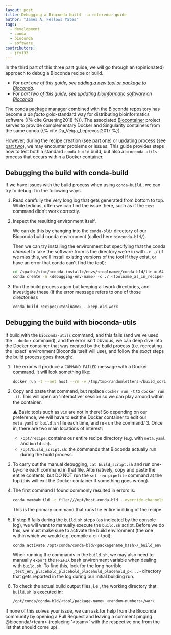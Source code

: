 ```yaml
---
layout: post
title: Debugging a Bioconda build - a reference guide
author: "James A. Fellows Yates"
tags:
  - development
  - conda
  - bioconda
  - software
contributors:
  - jfy133
---
```


In the third part of this three part guide, we will go through an (opinionated) approach to debug a Bioconda recipe or build.

- _For part one of this guide, see [adding a new tool or package to Bioconda](adding-to-bioconda-quickguide)._
- _For part two of this guide, see [updating bioinformatic software on Bioconda](updating-bioconda-recipe-quickguide)_

The [conda package manager](https://docs.conda.io/en/latest/) combined with the [Bioconda](https://bioconda.github.io/) repository has become a _de facto_ gold-standard way for distributing bioinformatics software ({% cite Gruening2018 %}).
The associated [Biocontainer](https://biocontainers.pro/) project serves to provide complementary Docker and Singularity containers from the same conda ({% cite Da_Veiga_Leprevost2017 %}).

However, during the recipe creation (see [part one](adding-to-bioconda-quickguide)) or updating process (see [part two](updating-bioconda-recipe-quickguide)), we may encounter problems or issues.
This guide provides steps how to test both a standard `conda-build` build, but also a `bioconda-utils` process that occurs within a Docker container.

## Debugging the build with conda-build

If we have issues with the build process when using `conda-build`., we can try to debug it in the following ways.

1. Read carefully the very long log that gets generated from bottom to top.
   While tedious, often we can find the issue there, such as if the `test` command didn't work correctly.

2. Inspect the resulting environment itself.

   We can do this by changing into the `conda-bld/` directory of our Bioconda build conda environment (called here `bioconda-bld/`).

   Then we can try installing the environment but specifying that the conda _channel_ to take the software from is the directory we're in with `-c ./` (if we miss this, we'll install existing versions of the tool if they exist, or have an error that conda can't find the tool):

   ```bash
   cd /<path>/<to>/<conda-install>/envs/<toolname>/conda-bld/linux-64
   conda create -n <debugging-env-name> -c ./ <toolname_as_in_recipe>
   ```

3. Run the build process again but keeping all work directories, and investigate these (if the error message refers to one of those directories):

   ```bash
   conda build recipes/<toolname> --keep-old-work
   ```

## Debugging the build with bioconda-utils

If build with the `bioconda-utils` command, and this fails (and we've used the `--docker` command), and the error isn't obvious, we can deep dive into the Docker container that was created by the build process (i.e. recreating the 'exact' environment Bioconda itself will use), and follow the _exact_ steps the build process goes through:

1. The error will produce a `COMMAND FAILED` message with a Docker command.
   It will look something like:

   ```bash
   docker run -t --net host --rm -v /tmp/tmp<randomletters>/build_script.bash:/opt/build_script.bash -v /<path>/<to>/<conda-install>/envs/<toolname>/conda-bld/:/opt/host-conda-bld -v /<path>/<to>/<recipes_local_clone>/recipes/<tool_name>:/opt/recipe -e LC_ADDRESS=en_GB.UTF-8 -e LC_NAME=en_GB.UTF-8 -e LC_MONETARY=en_GB.UTF-8 -e LC_PAPER=en_GB.UTF-8 -e LANG=en_GB.UTF-8 -e LC_IDENTIFICATION=en_GB.UTF-8 -e LC_TELEPHONE=en_GB.UTF-8 -e LC_MEASUREMENT=en_GB.UTF-8 -e LC_TIME=en_GB.UTF-8 -e LC_NUMERIC=en_GB.UTF-8 -e HOST_USER_ID=1000 quay.io/bioconda/bioconda-utils-build-env-cos7:2.11.1 bash
   ```

2. Copy and paste that command, but replace `docker run -t` to `docker run -it`.
   This will open an 'interactive' session so we can play around within the container.

   ⚠ Basic tools such as `vim` are not in there! So depending on our preference, we will have to exit the Docker container to edit our `meta.yaml` or `build.sh` file each time, and re-run the command/ 3. Once in, there are two main locations of interest:

   - `/opt/recipe`: contains our entire recipe directory (e.g. with `meta.yaml` and `build.sh`).
   - `/opt/build_script.sh`: the commands that Bioconda actually run during the build process.

3. To carry out the manual debugging, `cat build_script.sh` and run one-by-one each command in that file.
   Alternatively, copy and paste the entire contents, but DO NOT run the `set -eo pipefile` command at the top (this will exit the Docker container if something goes wrong).
4. The first command I found commonly resulted in errors is:

   ```bash
   conda mambabuild -c file:///opt/host-conda-bld --override-channels --no-anaconda-upload -c conda-forge -c bioconda -c defaults -e /opt/host-conda-bld/conda_build_config_0_-e_conda_build_config.yaml -e /opt/host-conda-bld/conda_build_config_1_-e_bioconda_utils-conda_build_config.yaml /opt/recipe/meta.yaml 2>&1
   ```

   This is the primary command that runs the entire building of the recipe.

5. If step 6 fails during the `build.sh` steps (as indicated by the console log), we will want to manually execute the `build.sh` script.
   Before we do this, we must make sure to activate the build environment (the one within which we would e.g. compile a `c++` tool):

   ```bash
   conda activate /opt/conda/conda-bld/<packagename_hash>/_build_env
   ```

   When running the commands in the `build.sh`, we may also need to manually `export` the `PREFIX` bash environment variable when dealing with `build.sh`.
   To find this, look for the long horrible `_test_env_placehold_placehold_placehold_placehold_p<...>` directory that gets reported in the log during our initial building run.

6. To check the actual build output files, i.e., the working directory that `build.sh` is executed in:

   ```bash
   /opt/conda/conda-bld/<tool/package-name>_<random-numbers>/work
   ```

If none of this solves your issue, we can ask for help from the Bioconda community by opening a Pull Request and leaving a comment pinging @bioconda/\<team\> (replacing '\<team\>' with the respective one from the list that should come up).
